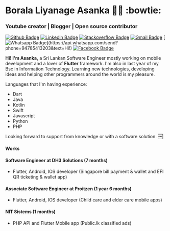 # Borala Liyanage Asanka :man_technologist: :bowtie:
### Youtube creator | Blogger | Open source contributor

[![Github Badge](https://img.shields.io/badge/-Github-000?style=flat-square&logo=Github&logoColor=white&link=https://github.com/blasanka)](https://github.com/blasanka)
[![Linkedin Badge](https://img.shields.io/badge/-LinkedIn-blue?style=flat-square&logo=Linkedin&logoColor=white&link=https://www.linkedin.com/in/b-liyanage-asanka-b8892867/)](https://www.linkedin.com/in/b-liyanage-asanka-b8892867/)
[![Stackoverflow Badge](https://img.shields.io/badge/-Stackoverflow-1ca0f1?style=flat-square&labelColor=1ca0f1&logo=stackoverflow&logoColor=white&link=https://stackoverflow.com/users/3675035/blasanka)](https://stackoverflow.com/users/3675035/blasanka)
[![Gmail Badge](https://img.shields.io/badge/-Gmail-c14438?style=flat-square&logo=Gmail&logoColor=white&link=mailto:leoshakshared@gmail.com)](mailto:leoshakshared@gmail.com)
[![Whatsapp Badge](https://img.shields.io/badge/-Whatsapp-4CA143?style=flat-square&labelColor=4CA143&logo=whatsapp&logoColor=white&link=https://api.whatsapp.com/send?phone=94785413203&text=Hi!)](https://api.whatsapp.com/send?phone=94785413203&text=Hi!)
[![Facebook Badge](https://img.shields.io/badge/-Facebook-1ca0f1?style=flat-square&labelColor=1ca0f1&logo=facebook&logoColor=white&link=https://facebook.com/bliyanageasanka)](https://facebook.com/bliyanageasanka)

<strong> Hi! I'm Asanka,</strong> a Sri Lankan Software Engineer mostly working on mobile development and a lover of <strong>Flutter</strong> framework.
I'm also in last year of my Bsc in Information Technology. Learning new technologies, developing ideas and helping other programmers around the world is my pleasure.

Languages that I'm having experience:

- Dart
- Java
- Kotlin
- Swift
- Javascript
- Python
- PHP

Looking forward to support from knowledge or with a software solution. :free:

#### Works

#### Software Engineer at DH3 Solutions (7 months)
  - Flutter, Android, IOS developer (Singapore bill payment & wallet and EFI QR ticketing & wallet app)

#### Associate Software Engineer at Proitzen (1 year 6 months)
  - Flutter, Android, IOS developer (Child care and elder care mobile apps)

#### NIT Sistems (1 months)
  - PHP API and Flutter Mobile app (Public.lk classified ads)
